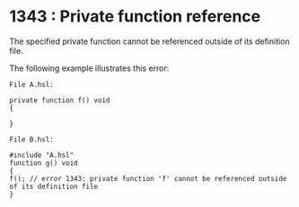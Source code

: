 # 1343 : Private function reference

&#x20;The specified private function cannot be referenced outside of its definition file.

&#x20;

The following example illustrates this error:

```
File A.hsl:
 
private function f() void
{
 
}
 
File B.hsl:
 
#include "A.hsl"
function g() void
{
f(); // error 1343: private function 'f' cannot be referenced outside of its definition file
} 
```

